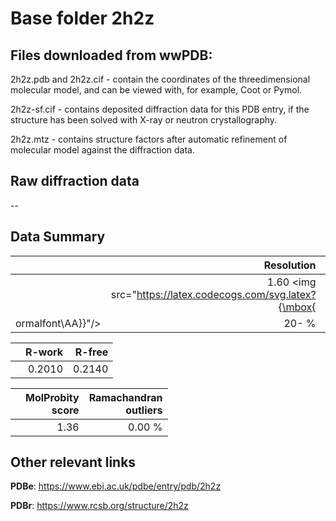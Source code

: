 # Base folder 2h2z

## Files downloaded from wwPDB:

2h2z.pdb and 2h2z.cif - contain the coordinates of the threedimensional molecular model, and can be viewed with, for example, Coot or Pymol.

2h2z-sf.cif - contains deposited diffraction data for this PDB entry, if the structure has been solved with X-ray or neutron crystallography.

2h2z.mtz - contains structure factors after automatic refinement of molecular model against the diffraction data.

## Raw diffraction data

--<br> 

## Data Summary
|   | Resolution | Completeness| I/sigma |
|---|-------------:|----------------:|--------------:|
|   |1.60 <img src="https://latex.codecogs.com/svg.latex?{\mbox{
ormalfont\AA}}"/>|  20- %|<img width=50/>NULL |

|   | **R-work**| **R-free**   
|---|-------------:|----------------:|           
||0.2010|0.2140|

|   |**MolProbity<br>score**| **Ramachandran<br>outliers** 
|---|-------------:|----------------:|
||1.36|0.00 %|

## Other relevant links 
**PDBe**:  https://www.ebi.ac.uk/pdbe/entry/pdb/2h2z
 
**PDBr**: https://www.rcsb.org/structure/2h2z 

